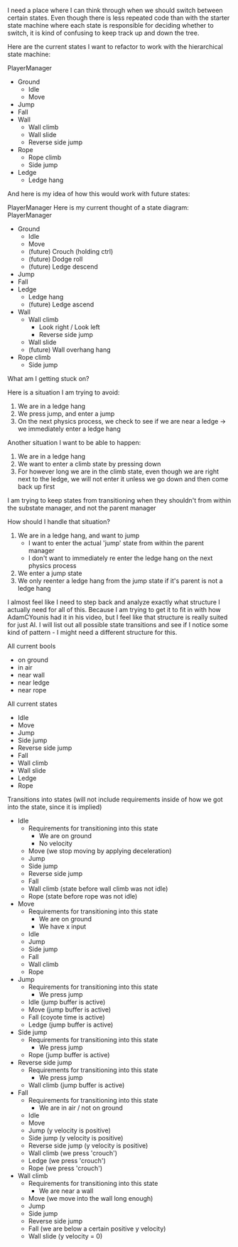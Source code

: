 I need a place where I can think through when we should switch between certain states. Even though there is less repeated code than with the starter state machine where each state is responsible for deciding whether to switch, it is kind of confusing to keep track up and down the tree.

Here are the current states I want to refactor to work with the hierarchical state machine:

PlayerManager
- Ground
	- Idle
	- Move
- Jump
- Fall
- Wall
	- Wall climb
	- Wall slide
	- Reverse side jump
- Rope 
	- Rope climb
	- Side jump
- Ledge
	- Ledge hang

And here is my idea of how this would work with future states:

PlayerManager
Here is my current thought of a state diagram:
PlayerManager
- Ground
	- Idle
	- Move
	- (future) Crouch (holding ctrl)
	- (future) Dodge roll
	- (future) Ledge descend
- Jump
- Fall
- Ledge 
	- Ledge hang
	- (future) Ledge ascend
- Wall
	- Wall climb
		- Look right / Look left
		- Reverse side jump
	- Wall slide
	- (future) Wall overhang hang
- Rope climb
	- Side jump

What am I getting stuck on?

Here is a situation I am trying to avoid:
1. We are in a ledge hang
2. We press jump, and enter a jump
3. On the next physics process, we check to see if we are near a ledge -> we immediately enter a ledge hang

Another situation I want to be able to happen:
1. We are in a ledge hang
2. We want to enter a climb state by pressing down
3. For however long we are in the climb state, even though we are right next to the ledge, we will not enter it unless we go down and then come back up first

I am trying to keep states from transitioning when they shouldn't from within the substate manager, and not the parent manager

How should I handle that situation?
1. We are in a ledge hang, and want to jump
	- I want to enter the actual 'jump' state from within the parent manager
	- I don't want to immediately re enter the ledge hang on the next physics process
2. We enter a jump state
3. We only reenter a ledge hang from the jump state if it's parent is not a ledge hang

I almost feel like I need to step back and analyze exactly what structure I actually need for all of this. 
Because I am trying to get it to fit in with how AdamCYounis had it in his video, but I feel like that structure is really suited for just AI.
I will list out all possible state transitions and see if I notice some kind of pattern - I might need a different structure for this.

All current bools
- on ground
- in air
- near wall
- near ledge
- near rope

All current states
- Idle
- Move
- Jump
- Side jump
- Reverse side jump
- Fall
- Wall climb
- Wall slide
- Ledge 
- Rope

Transitions into states (will not include requirements inside of how we got into the state, since it is implied)
- Idle
	- Requirements for transitioning into this state
		- We are on ground
		- No velocity
	- Move (we stop moving by applying deceleration)
	- Jump
	- Side jump
	- Reverse side jump
	- Fall
	- Wall climb (state before wall climb was not idle)
	- Rope (state before rope was not idle)
- Move
	- Requirements for transitioning into this state
		- We are on ground
		- We have x input
	- Idle
	- Jump
	- Side jump
	- Fall
	- Wall climb
	- Rope
- Jump
	- Requirements for transitioning into this state
		- We press jump
	- Idle (jump buffer is active)
	- Move (jump buffer is active)
	- Fall (coyote time is active)
	- Ledge (jump buffer is active)
- Side jump
	- Requirements for transitioning into this state
		- We press jump
	- Rope (jump buffer is active)
- Reverse side jump
	- Requirements for transitioning into this state
		- We press jump
	- Wall climb (jump buffer is active)
- Fall
	 - Requirements for transitioning into this state
		- We are in air / not on ground
	- Idle
	- Move
	- Jump (y velocity is positive)
	- Side jump (y velocity is positive)
	- Reverse side jump (y velocity is positive)
	- Wall climb (we press 'crouch')
	- Ledge (we press 'crouch')
	- Rope (we press 'crouch')
- Wall climb
	- Requirements for transitioning into this state
		- We are near a wall
	- Move (we move into the wall long enough)
	- Jump
	- Side jump
	- Reverse side jump
	- Fall (we are below a certain positive y velocity)
	- Wall slide (y velocity = 0)
	
